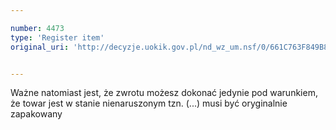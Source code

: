 ```yaml
---

number: 4473
type: 'Register item'
original_uri: 'http://decyzje.uokik.gov.pl/nd_wz_um.nsf/0/661C763F849B8981C1257B490040620F?OpenDocument'


---
```


Ważne natomiast jest, że zwrotu możesz dokonać jedynie pod warunkiem, że towar jest w stanie nienaruszonym tzn. (...) musi być oryginalnie zapakowany
